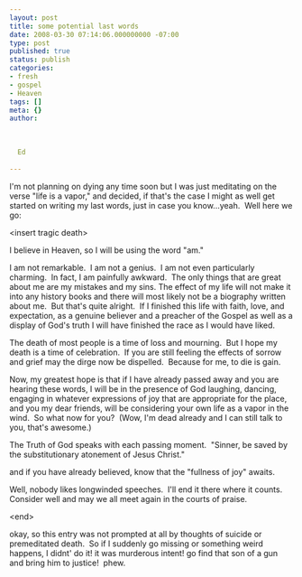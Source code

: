 ```yaml
---
layout: post
title: some potential last words
date: 2008-03-30 07:14:06.000000000 -07:00
type: post
published: true
status: publish
categories:
- fresh
- gospel
- Heaven
tags: []
meta: {}
author:
  
  
  
  Ed
  
---
```

<p>I'm not planning on dying any time soon but I was just meditating on the verse "life is a vapor," and decided, if that's the case I might as well get started on writing my last words, just in case you know...yeah.  Well here we go:</p>
<p>&lt;insert tragic death&gt;</p>
<p>I believe in Heaven, so I will be using the word "am."</p>
<p>I am not remarkable.  I am not a genius.  I am not even particularly charming.  In fact, I am painfully awkward.  The only things that are great about me are my mistakes and my sins. The effect of my life will not make it into any history books and there will most likely not be a biography written about me.  But that's quite alright.  If I finished this life with faith, love, and expectation, as a genuine believer and a preacher of the Gospel as well as a display of God's truth I will have finished the race as I would have liked.</p>
<p>The death of most people is a time of loss and mourning.  But I hope my death is a time of celebration.  If you are still feeling the effects of sorrow and grief may the dirge now be dispelled.  Because for me, to die is gain.</p>
<p>Now, my greatest hope is that if I have already passed away and you are hearing these words, I will be in the presence of God laughing, dancing, engaging in whatever expressions of joy that are appropriate for the place, and you my dear friends, will be considering your own life as a vapor in the wind.  So what now for you?  (Wow, I'm dead already and I can still talk to you, that's awesome.)</p>
<p>The Truth of God speaks with each passing moment.  "Sinner, be saved by the substitutionary atonement of Jesus Christ."</p>
<p>and if you have already believed, know that the "fullness of joy" awaits.</p>
<p>Well, nobody likes longwinded speeches.  I'll end it there where it counts.  Consider well and may we all meet again in the courts of praise.</p>
<p>&lt;end&gt;</p>
<p>okay, so this entry was not prompted at all by thoughts of suicide or premeditated death.  So if I suddenly go missing or something weird happens, I didnt' do it! it was murderous intent! go find that son of a gun and bring him to justice!  phew.</p>
